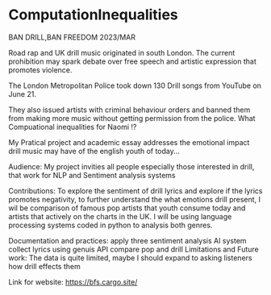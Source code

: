 # ComputationInequalities
BAN DRILL,BAN FREEDOM
2023/MAR

Road rap and UK drill music originated in south London. The current prohibition may spark debate over free speech and artistic expression that promotes violence.

The London Metropolitan Police took down 130 Drill songs from YouTube on June 21.

They also issued artists with criminal behaviour orders and banned them from making more music without getting permission from the police.
What Compuational inequalities for Naomi ⁉️

My Pratical project and academic essay addresses the emotional impact drill music may have of the english youth of today...

Audience: My project invities all people especially those interested in drill, that work for NLP and Sentiment analysis systems 

Contributions: To explore the sentiment of drill lyrics and explore if the lyrics promotes negativity, to further understand the what emotions drill present, I wil be  comparison of famous pop artists that youth consume today and artists that actively on the charts in the UK. I will be using language processing systems coded in python to analysis both genres.

Documentation and practices: 
apply three sentiment analysis AI system
collect lyrics using genuis API
compare pop and drill
Limitations and Future work:
The data is quite limited, maybe I should expand to asking listeners how drill effects them

Link for website:
https://bfs.cargo.site/
